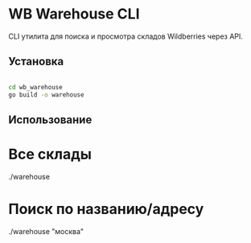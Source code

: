# WB Warehouse CLI

CLI утилита для поиска и просмотра складов Wildberries через API.

## Установка

```bash

cd wb_warehouse
go build -o warehouse

```

## Использование
# Все склады
./warehouse

# Поиск по названию/адресу
./warehouse "москва"